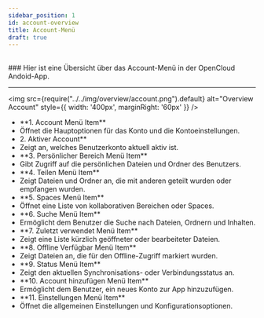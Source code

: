 ```yaml
---
sidebar_position: 1
id: account-overview
title: Account-Menü
draft: true
---
```


<br/>
### Hier ist eine Übersicht über das Account-Menü in der OpenCloud Andoid-App.

---

<div style={{ display: 'flex', alignItems: 'flex-start' }}>

<img src={require("../../img/overview/account.png").default} alt="Overview Account"
style={{ width: '400px', marginRight: '60px' }} />

<ul style={{ listStyleType: 'none', padding: 0, margin: 0, width: '100%' }}>

<li style={{ backgroundColor: '#E2BAFF', padding: '4px', color: 'var(--my-text-color)' }}>**1. Account Menü Item**</li>
<li style={{ backgroundColor: '#EDD5FF', padding: '0px', color: 'var(--my-text-color)' }}>Öffnet die Hauptoptionen für das Konto und die Kontoeinstellungen.</li>

<li style={{ backgroundColor: '#E2BAFF', padding: '4px', color: 'var(--my-text-color)' }}>2. Aktiver Account**</li>
<li style={{ backgroundColor: '#EDD5FF', padding: '0px', color: 'var(--my-text-color)' }}>Zeigt an, welches Benutzerkonto aktuell aktiv ist.</li>

<li style={{ backgroundColor: '#E2BAFF', padding: '4px', color: 'var(--my-text-color)' }}>**3. Persönlicher Bereich Menü Item**</li>
<li style={{ backgroundColor: '#EDD5FF', padding: '0px', color: 'var(--my-text-color)' }}>Gibt Zugriff auf die persönlichen Dateien und Ordner des Benutzers.</li>

<li style={{ backgroundColor: '#E2BAFF', padding: '4px', color: 'var(--my-text-color)' }}>**4. Teilen Menü Item**</li>
<li style={{ backgroundColor: '#EDD5FF', padding: '0px', color: 'var(--my-text-color)' }}>Zeigt Dateien und Ordner an, die mit anderen geteilt wurden oder empfangen wurden.</li>

<li style={{ backgroundColor: '#E2BAFF', padding: '4px', color: 'var(--my-text-color)' }}>**5. Spaces Menü Item**</li>
<li style={{ backgroundColor: '#EDD5FF', padding: '0px', color: 'var(--my-text-color)' }}>Öffnet eine Liste von kollaborativen Bereichen oder Spaces.</li>

<li style={{ backgroundColor: '#E2BAFF', padding: '4px', color: 'var(--my-text-color)' }}>**6. Suche Menü Item**</li>
<li style={{ backgroundColor: '#EDD5FF', padding: '0px', color: 'var(--my-text-color)' }}>Ermöglicht dem Benutzer die Suche nach Dateien, Ordnern und Inhalten.</li>

<li style={{ backgroundColor: '#E2BAFF', padding: '4px', color: 'var(--my-text-color)' }}>**7. Zuletzt verwendet Menü Item**</li>
<li style={{ backgroundColor: '#EDD5FF', padding: '0px', color: 'var(--my-text-color)' }}>Zeigt eine Liste kürzlich geöffneter oder bearbeiteter Dateien.</li>

<li style={{ backgroundColor: '#E2BAFF', padding: '4px', color: 'var(--my-text-color)' }}>**8. Offline Verfügbar Menü Item**</li>
<li style={{ backgroundColor: '#EDD5FF', padding: '0px', color: 'var(--my-text-color)' }}>Zeigt Dateien an, die für den Offline-Zugriff markiert wurden.</li>

<li style={{ backgroundColor: '#E2BAFF', padding: '4px', color: 'var(--my-text-color)' }}>**9. Status Menü Item**</li>
<li style={{ backgroundColor: '#EDD5FF', padding: '0px', color: 'var(--my-text-color)' }}>Zeigt den aktuellen Synchronisations- oder Verbindungsstatus an.</li>

<li style={{ backgroundColor: '#E2BAFF', padding: '4px', color: 'var(--my-text-color)' }}>**10. Account hinzufügen Menü Item**</li>
<li style={{ backgroundColor: '#EDD5FF', padding: '0px', color: 'var(--my-text-color)' }}>Ermöglicht dem Benutzer, ein neues Konto zur App hinzuzufügen.</li>

<li style={{ backgroundColor: '#E2BAFF', padding: '4px', color: 'var(--my-text-color)' }}>**11. Einstellungen Menü Item**</li>
<li style={{ backgroundColor: '#EDD5FF', padding: '0px', color: 'var(--my-text-color)' }}>Öffnet die allgemeinen Einstellungen und Konfigurationsoptionen.</li>
</ul>

</div>

